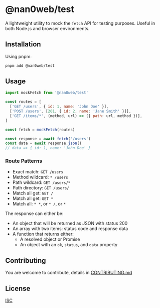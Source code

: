 # @nan0web/test

A lightweight utility to mock the `fetch` API for testing purposes. Useful in both Node.js and browser environments.

## Installation

Using pnpm:

```bash
pnpm add @nan0web/test
```

## Usage

```js
import mockFetch from '@nan0web/test'

const routes = [
  ['GET /users', { id: 1, name: 'John Doe' }],
  ['POST /users', [201, { id: 2, name: 'Jane Smith' }]],
  ['GET /items/*', (method, url) => ({ path: url, method })],
]

const fetch = mockFetch(routes)

const response = await fetch('/users')
const data = await response.json()
// data => { id: 1, name: 'John Doe' }
```

### Route Patterns

- Exact match: `GET /users`
- Method wildcard: `* /users`
- Path wildcard: `GET /users/*`
- Path directory: `GET /users/`
- Match all get: `GET /`
- Match all get: `GET *`
- Match all: `* *`, or `* /`, or `*`

The response can either be:
- An object that will be returned as JSON with status 200
- An array with two items: status code and response data
- A function that returns either:
  - A resolved object or Promise
  - An object with an `ok`, `status`, and `data` property

## Contributing

You are welcome to contribute, details in [CONTRIBUTING.md](./CONTRIBUTING.md)

## License

[ISC](./LICENSE)
